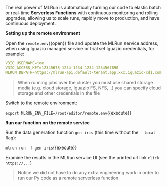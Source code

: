 The real power of MLRun is automatically turning our code to elastic batch or real-time **Serverless Functions**
with continuous monitoring and rolling upgrades, allowing us to scale runs, rapidly move to production, and have continuous deployment.

**Setting up the remote environment** 

Open the `remote.env`{{open}} file and update the MLRun service address, 
when using Iguazio managed service or trial set Iguazio credentials, for example:

```yaml
V3IO_USERNAME=joe
V3IO_ACCESS_KEY=12345678-1234-1234-1234-1234567890
MLRUN_DBPATH=https://mlrun-api.default-tenant.app.xxx.iguazio-cd1.com
``` 

> When running jobs over the cluster you must use shared storage media (e.g. cloud storage, Iguazio FS, NFS, ..)
> you can specify cloud storage and other credentials in the file

Switch to the remote environment:

`export MLRUN_ENV_FILE=/root/editor/remote.env`{{execute}}

**Run our function on the remote service**

Run the data generation function `gen-iris` (this time without the `--local` flag):

`mlrun run -f gen-iris`{{execute}}

Examine the results in the MLRun service UI (see the printed url link `click https://...`)

> Notice we did not have to do any extra engineering work in order to run our Py code as a remote serverless function
